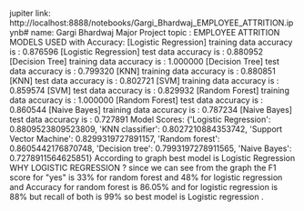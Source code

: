 jupiter link: http://localhost:8888/notebooks/Gargi_Bhardwaj_EMPLOYEE_ATTRITION.ipynb#
name: Gargi Bhardwaj
Major Project 
topic : EMPLOYEE ATTRITION
MODELS USED with Accuracy:
[Logistic Regression] training data accuracy is : 0.876596
[Logistic Regression] test data accuracy is : 0.880952
[Decision Tree] training data accuracy is : 1.000000
[Decision Tree] test data accuracy is : 0.799320
[KNN] training data accuracy is : 0.880851
[KNN] test data accuracy is : 0.802721
[SVM] training data accuracy is : 0.859574
[SVM] test data accuracy is : 0.829932
[Random Forest] training data accuracy is : 1.000000
[Random Forest] test data accuracy is : 0.860544
[Naive Bayes] training data accuracy is : 0.787234
[Naive Bayes] test data accuracy is : 0.727891
Model Scores:
{'Logistic Regression': 0.8809523809523809,
 'KNN classifier': 0.8027210884353742,
 'Support Vector Machine': 0.8299319727891157,
 'Random forest': 0.8605442176870748,
 'Decision tree': 0.7993197278911565, 
 'Naive Bayes': 0.7278911564625851}
According to graph best model is Logistic Regression
WHY LOGISTIC REGRESSION ?
since we can see from the graph the F1 score for "yes" is 33% for random forest and 48% for logistic regression and Accuracy for random forest is 86.05% and for logistic regression is 88% but recall of both is 99% so best model is Logistic regression .
